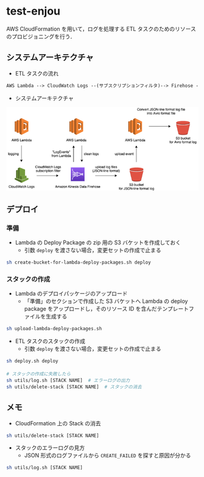 # test-enjou

AWS CloudFormation を用いて，ログを処理する ETL タスクのためのリソースのプロビジョニングを行う．

## システムアーキテクチャ

- ETL タスクの流れ

```txt
AWS Lambda --> CloudWatch Logs --(サブスクリプションフィルタ)--> Firehose -> S3
```

- システムアーキテクチャ

![img](./docs/img/test-enjou-system-architecture.png)


## デプロイ

### 準備

- Lambda の Deploy Package の zip 用の S3 バケットを作成しておく
  - 引数 `deploy` を渡さない場合，変更セットの作成で止まる

```sh
sh create-bucket-for-lambda-deploy-packages.sh deploy
```

### スタックの作成

- Lambda のデプロイパッケージのアップロード
  - 「準備」のセクションで作成した S3 バケットへ Lambda の deploy package をアップロードし，そのリソース ID を含んだテンプレートファイルを生成する

```sh
sh upload-lambda-deploy-packages.sh
```

- ETL タスクのスタックの作成
  - 引数 `deploy` を渡さない場合，変更セットの作成で止まる

```sh
sh deploy.sh deploy

# スタックの作成に失敗したら
sh utils/log.sh [STACK NAME]  # エラーログの出力
sh utils/delete-stack [STACK NAME]  # スタックの消去
```

## メモ

- CloudFormation 上の Stack の消去

```sh
sh utils/delete-stack [STACK NAME]
```

- スタックのエラーログの見方
  - JSON 形式のログファイルから `CREATE_FAILED` を探すと原因が分かる

```sh
sh utils/log.sh [STACK NAME]
```
